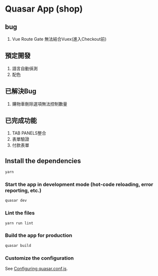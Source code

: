 # Quasar App (shop)

## bug
1. Vue Route Gate 無法結合Vuex(進入Checkout前)

## 預定開發
1. 語言自動偵測
2. 配色

## 已解決Bug
1. 購物車刪除選項無法控制數量

## 已完成功能
1. TAB PANELS整合
2. 表單驗證
3. 付款表單

## Install the dependencies
```bash
yarn
```

### Start the app in development mode (hot-code reloading, error reporting, etc.)
```bash
quasar dev
```

### Lint the files
```bash
yarn run lint
```

### Build the app for production
```bash
quasar build
```

### Customize the configuration
See [Configuring quasar.conf.js](https://quasar.dev/quasar-cli/quasar-conf-js).

